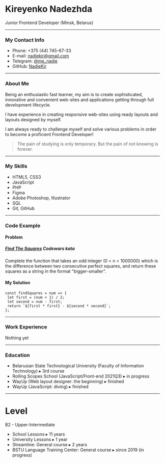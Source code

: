  
 # Kireyenko Nadezhda 
 Junior Frontend Developer (Minsk, Belarus)

***

 ### My Contact Info 

 * Phone: +375 (44) 745-67-33
 * E-mail: nadiekir@gmail.com
 * Telegram: [@me_nadie](https://t.me/me_nadie)
 * GitHub: [NadieKir](https://github.com/NadieKir)

***

 ### About Me 

 Being an enthusiastic fast learner, my aim is to create sophisticated, innovative and convenient web-sites and applications getting through full development lifecycle.

 I have experience in creating responsive web-sites using ready layouts and layouts designed by myself.

I am always ready to challenge myself and solve various problems in order to  become a proficient Frontend Developer!

>  The pain of studying is only temporary. But the pain of not knowing is forever.

***

 ### My Skills 

* HTML5, CSS3
* JavaScript
* PHP
* Figma
* Adobe Photoshop, Illustrator
* SQL
* Git, GitHub

***

 ### Code Example 

 #### Problem

 ##### [Find The Squares](https://www.codewars.com/kata/60908bc1d5811f0025474291) Codewars kata 

 Complete the function that takes an odd integer (0 < n < 1000000) which is the difference between two consecutive perfect squares, and return these squares as a string in the format "bigger-smaller".

 #### My Solution 
 
 ```
const findSquares = num => {
  let first = (num + 1) / 2;
  let second = num - first;
  return `${first * first} - ${second * second}`;
};
 ```

 ***

 ### Work Experience 

 Nothing yet

 ***

 ### Education 

 * Belarusian State Technological University (Faculty of Information Technology) ▸ 3rd course
 * Rolling Scopes School (JavaScript/Front-end 2021Q3) ▸ in progress
 * WayUp (Web layout designer: the beginning) ▸ finished
 * WayUp (JavaScript: diving) ▸ finished

 ***

 # Level 

 B2 - Upper-Intermediate
 * School Lessons ▸ 11 years
 * University Lessons ▸ 1 year
 * Streamline: General course ▸ 2 years
 * BSTU Language Training Center: General course ▸ since 2019 (in progress)





